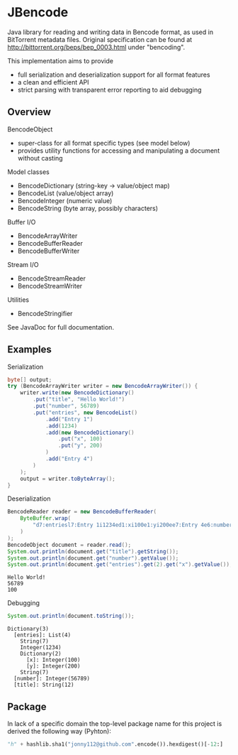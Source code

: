 # JBencode
Java library for reading and writing data in Bencode format, as used in BitTorrent metadata files.
Original specification can be found at http://bittorrent.org/beps/bep_0003.html under "bencoding".

This implementation aims to provide 
- full serialization and deserialization support for all format features
- a clean and efficient API
- strict parsing with transparent error reporting to aid debugging

## Overview
BencodeObject
- super-class for all format specific types (see model below)
- provides utility functions for accessing and manipulating a document without casting

Model classes
- BencodeDictionary (string-key -> value/object map)
- BencodeList (value/object array)
- BencodeInteger (numeric value)
- BencodeString (byte array, possibly characters)

Buffer I/O
- BencodeArrayWriter
- BencodeBufferReader
- BencodeBufferWriter

Stream I/O
- BencodeStreamReader
- BencodeStreamWriter

Utilities
- BencodeStringifier

See JavaDoc for full documentation.

## Examples
Serialization
```java
byte[] output;	
try (BencodeArrayWriter writer = new BencodeArrayWriter()) {
	writer.write(new BencodeDictionary()
		.put("title", "Hello World!")
		.put("number", 56789)
		.put("entries", new BencodeList()
			.add("Entry 1")
			.add(1234)
			.add(new BencodeDictionary()
				.put("x", 100)
				.put("y", 200)
			)
			.add("Entry 4")
		)
	);
	output = writer.toByteArray();
}
```
Deserialization
```java
BencodeReader reader = new BencodeBufferReader(
	ByteBuffer.wrap(
		"d7:entriesl7:Entry 1i1234ed1:xi100e1:yi200ee7:Entry 4e6:numberi56789e5:title12:Hello World!e".getBytes()
	)
);
BencodeObject document = reader.read();
System.out.println(document.get("title").getString());
System.out.println(document.get("number").getValue());
System.out.println(document.get("entries").get(2).get("x").getValue());
```
```
Hello World!
56789
100
```
Debugging
```java
System.out.println(document.toString());
```
```
Dictionary(3)
  [entries]: List(4)
    String(7)
    Integer(1234)
    Dictionary(2)
      [x]: Integer(100)
      [y]: Integer(200)
    String(7)
  [number]: Integer(56789)
  [title]: String(12)
```
## Package
In lack of a specific domain the top-level package name for this project is derived the following way (Pyhton):
```python
"h" + hashlib.sha1("jonny112@github.com".encode()).hexdigest()[-12:]
```
